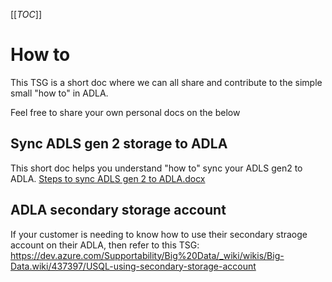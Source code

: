 [[_TOC_]]
# How to
This TSG is a short doc where we can all share and contribute to the simple small "how to" in ADLA.

Feel free to share your own personal docs on the below

## Sync ADLS gen 2 storage to ADLA
This short doc helps you understand "how to" sync your ADLS gen2 to ADLA.
[Steps to sync ADLS gen 2 to ADLA.docx](/.attachments/Steps%20to%20sync%20ADLS%20gen%202%20to%20ADLA-171cd17a-8896-465a-82eb-4d8641431c8b.docx)

## ADLA secondary storage account
If your customer is needing to know how to use their secondary straoge account on their ADLA, then refer to this TSG: https://dev.azure.com/Supportability/Big%20Data/_wiki/wikis/Big-Data.wiki/437397/USQL-using-secondary-storage-account
